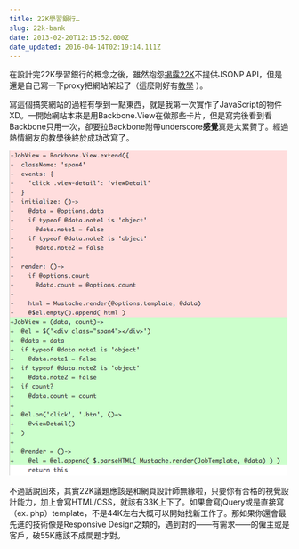 ```yaml
---
title: 22K學習銀行…
slug: 22k-bank
date: 2013-02-20T12:15:52.000Z
date_updated: 2016-04-14T02:19:14.111Z
---
```


在設計完22K學習銀行的概念之後，雖然抱怨[揭露22K](http://22kopendata.org)不提供JSONP API，但是還是自己寫一下proxy把網站架起了（這麼剛好有[教學](http://www.sitepoint.com/php-xml-to-json-proxy/) ）。

寫這個搞笑網站的過程有學到一點東西，就是我第一次實作了JavaScript的物件XD。一開始網站本來是用Backbone.View在做那些卡片，但是寫完後看到看Backbone只用一次，卻要拉Backbone附帶underscore**感覺**真是太累贅了。經過熱情網友的教學後終於成功改寫了。

![](./2013-02-20/code.png)

不過話說回來，其實22K議題應該是和網頁設計師無緣啦，只要你有合格的視覺設計能力，加上會寫HTML/CSS，就該有33K上下了。如果會寫jQuery或是直接寫（ex. php）template，不是44K左右大概可以開始找新工作了。那如果你還會最先進的技術像是Responsive Design之類的，遇到對的——有需求——的僱主或是客戶，破55K應該不成問題才對。
